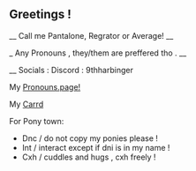 ## Greetings !

 __ Call me Pantalone, Regrator or Average! __
 
_ Any Pronouns , they/them are preffered tho . __

__ Socials :
Discord : 9thharbinger 

My [Pronouns.page!]()

My [Carrd]()

For Pony town:
- Dnc / do not copy my ponies please !
- Int / interact except if dni is in my name !
- Cxh / cuddles and hugs , cxh freely !
